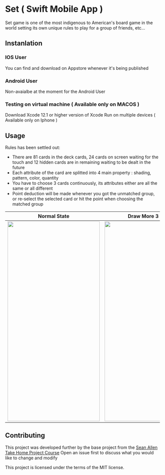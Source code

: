 # Set ( Swift Mobile App )
Set game is one of the most indigenous to American's board game in the world setting its own unique rules to play for a group of friends, etc...

## Instanlation 

### IOS User
You can find and download on Appstore whenever it's being published

### Android User
Non-avaialbe at the moment for the Android User

### Testing on virtual machine ( Available only on MACOS )
Download Xcode 12.1 or higher version of Xcode
Run on multiple devices ( Available only on Iphone )

## Usage
Rules has been settled out:
* There are 81 cards in the deck cards, 24 cards on screen waiting for the touch and 12 hidden cards are in remaining waiting to be dealt in the future   
* Each attribute of the card are splitted into 4 main property : shading, pattern, color, quantity
* You have to choose 3 cards continuously, its attributes either are all the same or all different 
* Point deduction will be made whenever you got the unmatched group, or re-select the selected card or hit the point when choosing the matched group


Normal State | Draw More 3 cards | Full 24 cards on screen
-------------- | ------------- | ------------- | 
<img src="https://user-images.githubusercontent.com/56812770/105629223-d57fe980-5e95-11eb-8b86-644fe44e817f.png" width="300" height="650"> | <img src="https://user-images.githubusercontent.com/56812770/105629219-d284f900-5e95-11eb-827e-b5fa122a80d6.png" width="300" height="650"> | <img src="https://user-images.githubusercontent.com/56812770/105629225-d6b11680-5e95-11eb-89e3-87cefb997cd7.png" width="300" height="650">


## Contributing 
This project was developed further by the base project from the [Sean Allen Take Home Project Course](https://seanallen.teachable.com)
Open an issue first to discuss what you would like to change and modify



This project is licensed under the terms of the MIT license.


